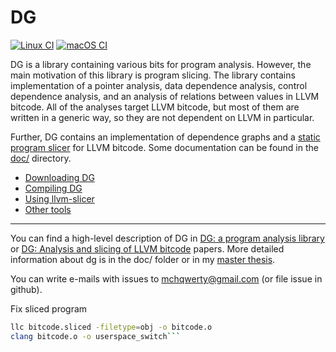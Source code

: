 # DG

[![Linux CI](https://github.com/mchalupa/dg/actions/workflows/linux.yml/badge.svg)](https://github.com/mchalupa/dg/actions/workflows/linux.yml)
[![macOS CI](https://github.com/mchalupa/dg/actions/workflows/mac.yml/badge.svg)](https://github.com/mchalupa/dg/actions/workflows/mac.yml)

DG is a library containing various bits for program analysis. However, the main motivation of this library is program slicing. The library contains implementation of a pointer analysis, data dependence analysis, control dependence analysis, and an analysis of relations between values in LLVM bitcode. All of the analyses target LLVM bitcode, but most of them are written in a generic way, so they are not dependent on LLVM in particular.

Further, DG contains an implementation of dependence graphs and a [static program slicer](doc/llvm-slicer.md) for LLVM bitcode. Some documentation can be found in the [doc/](doc/) directory.


* [Downloading DG](doc/downloading.md)
* [Compiling DG](doc/compiling.md)
* [Using llvm-slicer](doc/llvm-slicer.md)
* [Other tools](doc/tools.md)

------------------------------------------------

You can find a high-level description of DG in [DG: a program analysis library](https://doi.org/10.1016/j.simpa.2020.100038) or [DG: Analysis and slicing of LLVM bitcode](https://www.fi.muni.cz/~xchalup4/dg_atva20_preprint.pdf) papers. More detailed information about dg is in the doc/ folder or in my [master thesis](http://is.muni.cz/th/396236/fi_m/thesis.pdf).

You can write e-mails with issues to <mchqwerty@gmail.com> (or file issue in github).

Fix sliced program
```bash
llc bitcode.sliced -filetype=obj -o bitcode.o
clang bitcode.o -o userspace_switch```
